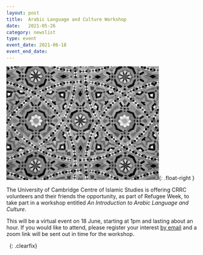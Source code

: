 ```yaml
---
layout: post
title:  Arabic Language and Culture Workshop
date:   2021-05-26
category: newslist
type: event
event_date: 2021-06-18
event_end_date:
---
```


![Patterned tile ceiling](/images/2021-05-26-arabic-culture.jpg){: .float-right }

The University of Cambridge Centre of Islamic Studies is offering CRRC volunteers and their friends the opportunity, as part of Refugee Week, to take part in a workshop entitled *An Introduction to Arabic Language and Culture*.

This will be a virtual event on 18 June, starting at 1pm and lasting about an hour. If you would like to attend, please register your interest [by email](mailto:admin@cambridgerefugees.org) and a zoom link will be sent out in time for the workshop.

&nbsp;
{: .clearfix}
